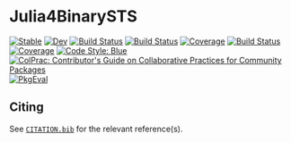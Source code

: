 # Julia4BinarySTS

[![Stable](https://img.shields.io/badge/docs-stable-blue.svg)](https://lkampoli.github.io/Julia4BinarySTS.jl/stable)
[![Dev](https://img.shields.io/badge/docs-dev-blue.svg)](https://lkampoli.github.io/Julia4BinarySTS.jl/dev)
[![Build Status](https://github.com/lkampoli/Julia4BinarySTS.jl/actions/workflows/CI.yml/badge.svg?branch=main)](https://github.com/lkampoli/Julia4BinarySTS.jl/actions/workflows/CI.yml?query=branch%3Amain)
[![Build Status](https://github.com/lkampoli/Julia4BinarySTS.jl/badges/main/pipeline.svg)](https://github.com/lkampoli/Julia4BinarySTS.jl/pipelines)
[![Coverage](https://github.com/lkampoli/Julia4BinarySTS.jl/badges/main/coverage.svg)](https://github.com/lkampoli/Julia4BinarySTS.jl/commits/main)
[![Build Status](https://travis-ci.com/lkampoli/Julia4BinarySTS.jl.svg?branch=main)](https://travis-ci.com/lkampoli/Julia4BinarySTS.jl)
[![Coverage](https://codecov.io/gh/lkampoli/Julia4BinarySTS.jl/branch/main/graph/badge.svg)](https://codecov.io/gh/lkampoli/Julia4BinarySTS.jl)
[![Code Style: Blue](https://img.shields.io/badge/code%20style-blue-4495d1.svg)](https://github.com/invenia/BlueStyle)
[![ColPrac: Contributor's Guide on Collaborative Practices for Community Packages](https://img.shields.io/badge/ColPrac-Contributor's%20Guide-blueviolet)](https://github.com/SciML/ColPrac)
[![PkgEval](https://JuliaCI.github.io/NanosoldierReports/pkgeval_badges/J/Julia4BinarySTS.svg)](https://JuliaCI.github.io/NanosoldierReports/pkgeval_badges/report.html)

## Citing

See [`CITATION.bib`](CITATION.bib) for the relevant reference(s).
